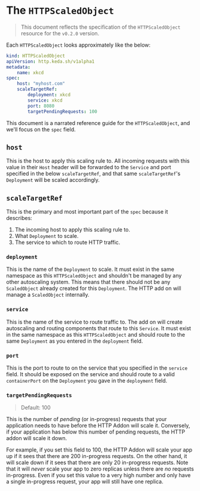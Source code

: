 # The `HTTPScaledObject`

>This document reflects the specification of the `HTTPScaledObject` resource for the `v0.2.0` version.

Each `HTTPScaledObject` looks approximately like the below:

```yaml
kind: HTTPScaledObject
apiVersion: http.keda.sh/v1alpha1
metadata:
    name: xkcd
spec:
    host: "myhost.com"
    scaleTargetRef:
        deployment: xkcd
        service: xkcd
        port: 8080
        targetPendingRequests: 100
```

This document is a narrated reference guide for the `HTTPScaledObject`, and we'll focus on the `spec` field.

## `host`

This is the host to apply this scaling rule to. All incoming requests with this value in their `Host` header will be forwarded to the `Service` and port specified in the below `scaleTargetRef`, and that same `scaleTargetRef`'s `Deployment` will be scaled accordingly.

## `scaleTargetRef`

This is the primary and most important part of the `spec` because it describes:

1. The incoming host to apply this scaling rule to.
2. What `Deployment` to scale.
3. The service to which to route HTTP traffic.

### `deployment`

This is the name of the `Deployment` to scale. It must exist in the same namespace as this `HTTPScaledObject` and shouldn't be managed by any other autoscaling system. This means that there should not be any `ScaledObject` already created for this `Deployment`. The HTTP add on will manage a `ScaledObject` internally.

### `service`

This is the name of the service to route traffic to. The add on will create autoscaling and routing components that route to this `Service`. It must exist in the same namespace as this `HTTPScaledObject` and should route to the same `Deployment` as you entered in the `deployment` field.

### `port`

This is the port to route to on the service that you specified in the `service` field. It should be exposed on the service and should route to a valid `containerPort` on the `Deployment` you gave in the `deployment` field.

### `targetPendingRequests`

>Default: 100

This is the number of _pending_ (or in-progress) requests that your application needs to have before the HTTP Addon will scale it. Conversely, if your application has below this number of pending requests, the HTTP addon will scale it down.

For example, if you set this field to 100, the HTTP Addon will scale your app up if it sees that there are 200 in-progress requests. On the other hand, it will scale down if it sees that there are only 20 in-progress requests. Note that it will _never_ scale your app to zero replicas unless there are _no_ requests in-progress. Even if you set this value to a very high number and only have a single in-progress request, your app will still have one replica.

